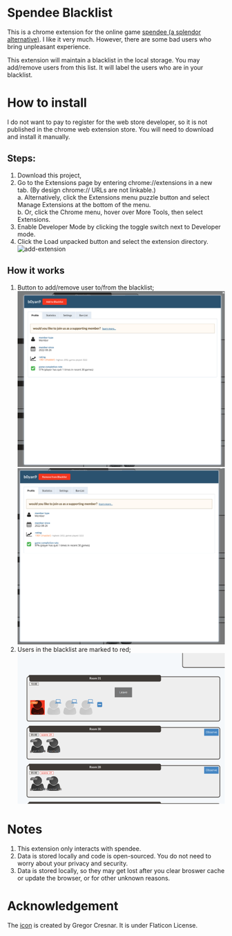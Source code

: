 # Spendee Blacklist

This is a chrome extension for the online game [spendee (a splendor alternative)](https://spendee.mattle.online/lobby/rooms). 
I like it very much. However, there are some bad users who bring unpleasant experience. 

This extension will maintain a blacklist in the local storage. You may add/remove users from this list. It will label the users who are in your blacklist. 

# How to install

I do not want to pay to register for the web store developer, so it is not published in the chrome web extension store. 
You will need to download and install it manually. 

## Steps:
1. Download this project,
2. Go to the Extensions page by entering chrome://extensions in a new tab. (By design chrome:// URLs are not linkable.)  
    a. Alternatively, click the Extensions menu puzzle button and select Manage Extensions at the bottom of the menu.  
    b. Or, click the Chrome menu, hover over More Tools, then select Extensions.  
3. Enable Developer Mode by clicking the toggle switch next to Developer mode.
4. Click the Load unpacked button and select the extension directory.
![add-extension](https://developer.chrome.com/static/docs/extensions/get-started/tutorial/hello-world/image/extensions-page-e0d64d89a6acf_1920.png)

## How it works
1. Button to add/remove user to/from the blacklist;
![add-to-blacklist](images/add-to-blacklist.png)
![remove-from-blacklist](images/remove-from-blacklist.png)
2. Users in the blacklist are marked to red; 
![labelled-users](images/labelled-users.png)

# Notes
1. This extension only interacts with spendee. 
2. Data is stored locally and code is open-sourced. You do not need to worry about your privacy and security. 
3. Data is stored locally, so they may get lost after you clear broswer cache or update the browser, or for other unknown reasons. 

# Acknowledgement
The [icon](https://www.flaticon.com/free-icon/businessman_208975?term=blacklist&page=1&position=4&origin=search&related_id=208975) is created by Gregor Cresnar. It is under Flaticon License. 

